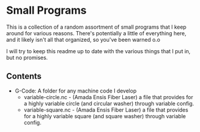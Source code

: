 # Small Programs

This is a collection of a random assortment of small programs that I keep around for various reasons.  There's potentially a little of everything here, and it likely isn't all that organized, so you've been warned o.o

I will try to keep this readme up to date with the various things that I put in, but no promises.

## Contents

- G-Code: A folder for any machine code I develop
  - variable-circle.nc - (Amada Ensis Fiber Laser) a file that provides for a highly variable circle (and circular washer) through variable config.
  - variable-square.nc - (Amada Ensis Fiber Laser) a file that provides for a highly variable square (and square washer) through variable config.